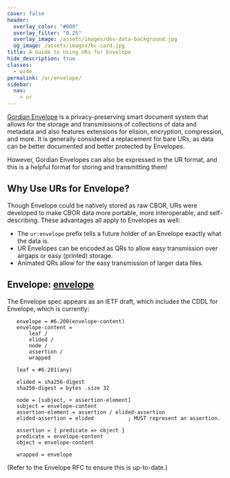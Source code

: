 ```yaml
---
cover: false
header:
  overlay_color: "#000"
  overlay_filter: "0.25"
  overlay_image: /assets/images/dev-data-background.jpg
  og_image: /assets/images/bc-card.jpg
title: A Guide to Using URs for Envelope
hide_description: true
classes:
  - wide
permalink: /ur/envelope/
sidebar:
  nav:
    - ur
---
```


[Gordian Envelope](/envelope/) is a privacy-preserving smart document system that allows for the storage and transmissions of collections of data and metadata and also features extensions for elision, encryption, compression, and more. It is generally considered a replacement for bare URs, as data can be better documented and better protected by Envelopes.

However, Gordian Envelopes can also be expressed in the UR format, and this is a helpful format for storing and transmitting them!

## Why Use URs for Envelope?

Though Envelope could be natively stored as raw CBOR, URs were developed to make CBOR data more portable, more interoperable, and self-describing. These advantages all apply to Envelopes as well:

* The `ur:envelope` prefix tells a future holder of an Envelope exactly what the data is.
* UR Envelopes can be encoded as QRs to allow easy transmission over airgaps or easy (printed) storage.
* Animated QRs allow for the easy transmission of larger data files.

## Envelope: [envelope](https://datatracker.ietf.org/doc/draft-mcnally-envelope/)

The Envelope spec appears as an IETF draft, which includes the CDDL for Envelope, which is currently:
```
   envelope = #6.200(envelope-content)
   envelope-content =
       leaf /
       elided /
       node /
       assertion /
       wrapped

   leaf = #6.201(any)

   elided = sha256-digest
   sha256-digest = bytes .size 32

   node = [subject, + assertion-element]
   subject = envelope-content
   assertion-element = assertion / elided-assertion
   elided-assertion = elided           ; MUST represent an assertion.

   assertion = { predicate => object }
   predicate = envelope-content
   object = envelope-content

   wrapped = envelope
```
(Refer to the Envelope RFC to ensure this is up-to-date.)




